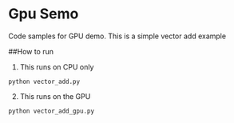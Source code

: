 # Gpu Semo
Code samples for GPU demo. This is a simple vector add example

##How to run
1. This runs on CPU only
```shell
python vector_add.py
```

2. This runs on the GPU
```shell
python vector_add_gpu.py
```



